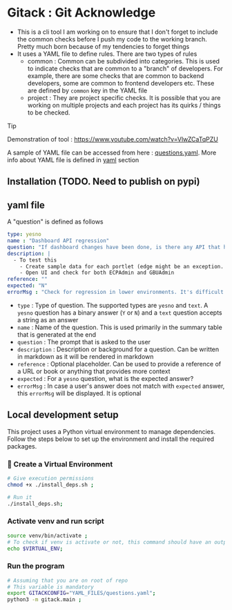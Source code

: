 # Gitack : Git Acknowledge

- This is a cli tool I am working on to ensure that I don't forget to include the common checks before I push my code to the working branch. Pretty much born because of my tendencies to forget things
- It uses a YAML file to define rules. There are two types of rules
  - common : Common can be subdivided into categories. This is used to indicate checks that are common to a "branch" of developers. For example, there are some checks that are common to backend developers, some are common to frontend developers etc. These are defined by `common` key in the YAML file 
  - project : They are project specific checks. It is possible that you are working on multiple projects and each project has its quirks / things to be checked. 


> [!tip]
> Demonstration of tool : https://www.youtube.com/watch?v=VlwZCaTqPZU

A sample of YAML file can be accessed from here : [questions.yaml](./gitack/YAML_FILES/questions.yaml). More info about YAML file is defined in [yaml](#yaml-file) section

## Installation (TODO. Need to publish on pypi)

## yaml file
A "question" is defined as follows
```yaml
type: yesno
name : "Dashboard API regression"
question: "If dashboard changes have been done, is there any API that has been affected?"
description: |
  - To test this
    - Create sample data for each portlet (edge might be an exception. Or just use a DB link)
    - Open UI and check for both ECPAdmin and GBUAdmin
reference: ""
expected: "N"
errorMsg : "Check for regression in lower environments. It's difficult to fix on higher environments"
```

- `type` : Type of question. The supported types are `yesno` and `text`. A `yesno` question has a binary answer (`Y` or `N`) and a `text` question accepts a string as an answer
- `name` : Name of the question.  This is used primarily in the summary table that is generated at the end
- `question` : The prompt that is asked to the user
- `description` : Description or background for a question. Can be written in markdown as it will be rendered in markdown
- `reference` : Optional placeholder. Can be used to provide a reference of a URL or book or anything that provides more context
- `expected` : For a `yesno` question, what is the expected answer?
- `errorMsg` : In case a user's answer does not match with `expected` answer, this `errorMsg` will be displayed. It is optional 

## Local development setup

This project uses a Python virtual environment to manage dependencies. Follow the steps below to set up the environment and install the required packages.

### 🐍 Create a Virtual Environment

```bash
# Give execution permissions
chmod +x ./install_deps.sh ;

# Run it
./install_deps.sh;
```

### Activate venv and run script

```bash
source venv/bin/activate ;
# To check if venv is activate or not, this command should have an output
echo $VIRTUAL_ENV;
```

### Run the program
```bash
# Assuming that you are on root of repo
# This variable is mandatory
export GITACKCONFIG="YAML_FILES/questions.yaml";
python3 -m gitack.main ;
```